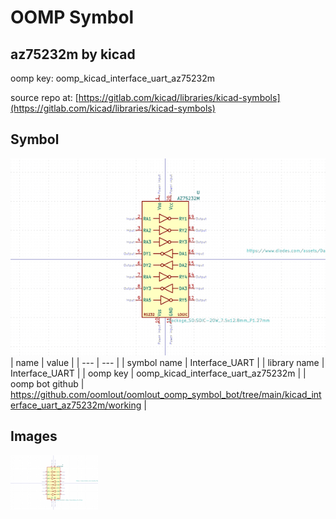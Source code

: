 # OOMP Symbol  
## az75232m  by kicad  
  
oomp key: oomp_kicad_interface_uart_az75232m  
  
source repo at: [https://gitlab.com/kicad/libraries/kicad-symbols](https://gitlab.com/kicad/libraries/kicad-symbols)  
## Symbol  
  
[![working.png](working_600.png)](working.png)  
| name | value | 
| --- | --- | 
| symbol name | Interface_UART | 
| library name | Interface_UART | 
| oomp key | oomp_kicad_interface_uart_az75232m | 
| oomp bot github | https://github.com/oomlout/oomlout_oomp_symbol_bot/tree/main/kicad_interface_uart_az75232m/working | 
## Images  
  
[![working.png](working_140.png)](working.png)  
